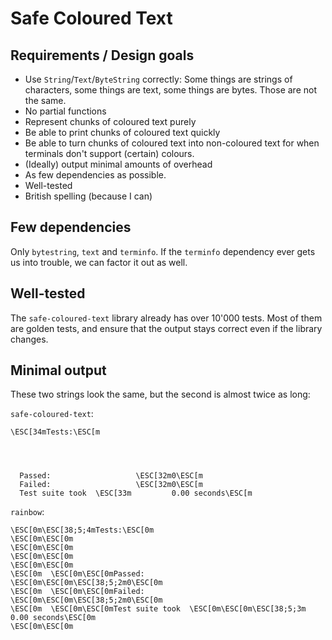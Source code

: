 # Safe Coloured Text

## Requirements / Design goals

* Use `String`/`Text`/`ByteString` correctly: Some things are strings of characters, some things are text, some things are bytes. Those are not the same.
* No partial functions
* Represent chunks of coloured text purely
* Be able to print chunks of coloured text quickly
* Be able to turn chunks of coloured text into non-coloured text for when terminals don't support (certain) colours.
* (Ideally) output minimal amounts of overhead
* As few dependencies as possible.
* Well-tested
* British spelling (because I can)

## Few dependencies

Only `bytestring`, `text` and `terminfo`.
If the `terminfo` dependency ever gets us into trouble, we can factor it out as well.

## Well-tested

The `safe-coloured-text` library already has over 10'000 tests.
Most of them are golden tests, and ensure that the output stays correct even if the library changes.

## Minimal output

These two strings look the same, but the second is almost twice as long:

`safe-coloured-text`:
```
\ESC[34mTests:\ESC[m




  Passed:                   \ESC[32m0\ESC[m
  Failed:                   \ESC[32m0\ESC[m
  Test suite took  \ESC[33m         0.00 seconds\ESC[m
```
`rainbow`:
```
\ESC[0m\ESC[38;5;4mTests:\ESC[0m
\ESC[0m\ESC[0m
\ESC[0m\ESC[0m
\ESC[0m\ESC[0m
\ESC[0m\ESC[0m
\ESC[0m  \ESC[0m\ESC[0mPassed:                   \ESC[0m\ESC[0m\ESC[38;5;2m0\ESC[0m
\ESC[0m  \ESC[0m\ESC[0mFailed:                   \ESC[0m\ESC[0m\ESC[38;5;2m0\ESC[0m
\ESC[0m  \ESC[0m\ESC[0mTest suite took  \ESC[0m\ESC[0m\ESC[38;5;3m         0.00 seconds\ESC[0m
\ESC[0m\ESC[0m
```
